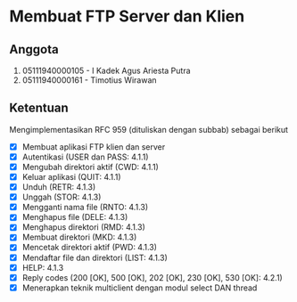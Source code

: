# Membuat FTP Server dan Klien

## Anggota

1. 05111940000105 - I Kadek Agus Ariesta Putra
2. 05111940000161 - Timotius Wirawan

## Ketentuan
Mengimplementasikan RFC 959 (dituliskan dengan subbab) sebagai berikut

- [X] Membuat aplikasi FTP klien dan server
- [X] Autentikasi (USER dan PASS: 4.1.1)
- [X] Mengubah direktori aktif (CWD: 4.1.1)
- [X] Keluar aplikasi (QUIT: 4.1.1)
- [X] Unduh (RETR: 4.1.3)
- [X] Unggah (STOR: 4.1.3)
- [X] Mengganti nama file (RNTO: 4.1.3)
- [X] Menghapus file (DELE: 4.1.3) 
- [X] Menghapus direktori (RMD: 4.1.3)
- [X] Membuat direktori (MKD: 4.1.3)
- [X] Mencetak direktori aktif (PWD: 4.1.3)
- [X] Mendaftar file dan direktori (LIST: 4.1.3)
- [X] HELP: 4.1.3
- [X] Reply codes (200 [OK], 500 [OK], 202 [OK], 230 [OK], 530 [OK]: 4.2.1)
- [X] Menerapkan teknik multiclient dengan modul select DAN thread